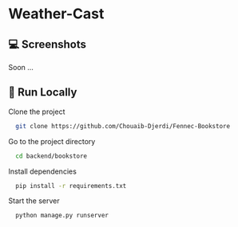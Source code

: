 # Weather-Cast

## 💻 Screenshots 

Soon ... 

## 🚀 Run Locally

Clone the project

```bash
  git clone https://github.com/Chouaib-Djerdi/Fennec-Bookstore
```

Go to the project directory

```bash
  cd backend/bookstore
```

Install dependencies

```bash
  pip install -r requirements.txt
```

Start the server

```bash
  python manage.py runserver
```
